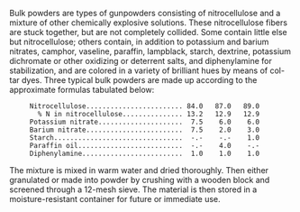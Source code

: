 Bulk  powders are types of gunpowders consisting of nitrocellulose and a
mixture  of  other chemically explosive solutions. These nitrocellulose fibers
are  stuck together, but are not completely collided. Some contain little else
but  nitrocellulose;  others  contain,  in  addition  to  potassium and barium
nitrates,  camphor, vaseline, paraffin, lampblack, starch, dextrine, potassium
dichromate  or  other  oxidizing  or  deterrent  salts,  and diphenylamine for
stabilization, and are colored in a variety of brilliant hues by means of col-
tar  dyes. Three typical bulk powders are made up according to the approximate
formulas tabulated below:

         Nitrocellulose........................ 84.0   87.0   89.0
           % N in nitrocellulose............... 13.2   12.9   12.9
         Potassium nitrate.....................  7.5    6.0    6.0
         Barium nitrate........................  7.5    2.0    3.0
         Starch................................  -.-    -.-    1.0
         Paraffin oil..........................  -.-    4.0    -.-
         Diphenylamine.........................  1.0    1.0    1.0

The  mixture  is  mixed  in warm water and dried thoroughly. Then either
granulated  or  made  into powder by crushing with a wooden block and screened
through  a  12-mesh sieve. The material is then stored in a moisture-resistant
container for future or immediate use.
